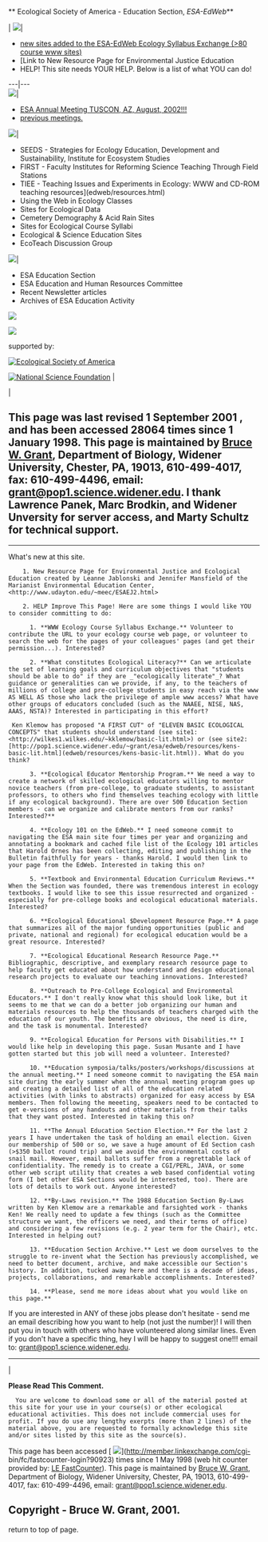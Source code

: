 **    Ecological Society of America - Education Section, _ESA-EdWeb_**

| ![](edweb/new.jpg)|

  * [ new sites added to the ESA-EdWeb Ecology Syllabus Exchange (>80 course www sites)](ecosyllabi/ecosyllabi.html)
  * [Link to New Resource Page for Environmental Justice Education
  * HELP! This site needs YOUR HELP. Below is a list of what YOU can do!

  
  
---|---  
[![](edweb/meetings.jpg)](edweb/meetings.html)|

  * [ESA Annual Meeting TUSCON, AZ, August, 2002!!!](edweb/meetings.html)
  * [previous meetings.](edweb/meetings.html#previous)

  
  
[![](edweb/resources.jpg)](edweb/resources.html)|

  * SEEDS - Strategies for Ecology Education, Development and Sustainability, Institute for Ecosystem Studies
  * FIRST - Faculty Institutes for Reforming Science Teaching Through Field Stations
  * TIEE - Teaching Issues and Experiments in Ecology: WWW and CD-ROM teaching resources](edweb/resources.html)
  * Using the Web in Ecology Classes
  * Sites for Ecological Data
  * Cemetery Demography & Acid Rain Sites
  * Sites for Ecological Course Syllabi
  * Ecological & Science Education Sites
  * EcoTeach Discussion Group

  
  
[![](edweb/who.jpg)](edweb/who.html)|

  * ESA Education Section
  * ESA Education and Human Resources Committee
  * Recent Newsletter articles
  * Archives of ESA Education Activity

  
  
![](edweb/spider1.jpg)  
  
  
![](edweb/bar.gif)

supported by:

[![Ecological Society of America](edweb/esatiny.gif)](http://esa.sdsc.edu/)  

[![National Science Foundation](edweb/nsftiny.gif)](http://www.nsf.gov) |

|

This page was last revised 1 September 2001 , and has been accessed 28064
times since 1 January 1998. This page is maintained by [Bruce W.
Grant](http://www.science.widener.edu/~grant/index.html), Department of
Biology, Widener University, Chester, PA, 19013, 610-499-4017, fax:
610-499-4496, email:
[grant@pop1.science.widener.edu](mailto:grant@pop1.science.widener.edu). I
thank Lawrence Panek, Marc Brodkin, and Widener Unversity for server access,
and Marty Schultz for technical support.  
---  

  
  
  

* * *

What's new at this site.

        1. New Resource Page for Environmental Justice and Ecological Education created by Leanne Jablonski and Jennifer Mansfield of the Marianist Environmental Education Center, <http://www.udayton.edu/~meec/ESAEJ2.html>

        2. HELP Improve This Page! Here are some things I would like YOU to consider committing to do: 

          1. **WWW Ecology Course Syllabus Exchange.** Volunteer to contribute the URL to your ecology course web page, or volunteer to search the web for the pages of your colleagues' pages (and get their permission...). Interested? 

          2. **What constitutes Ecological Literacy?** Can we articulate the set of learning goals and curriculum objectives that "students should be able to do" if they are _"ecologically literate"_? What guidance or generalities can we provide, if any, to the teachers of millions of college and pre-college students in easy reach via the www AS WELL AS those who lack the privilege of ample www access? What have other groups of educators concluded (such as the NAAEE, NISE, NAS, AAAS, NSTA)? Interested in participating in this effort?  
  
     Ken Klemow has proposed "A FIRST CUT" of "ELEVEN BASIC ECOLOGICAL CONCEPTS" that students should understand (see site1:<http://wilkes1.wilkes.edu/~kklemow/basic-lit.html>) or (see site2:[http://pop1.science.widener.edu/~grant/esa/edweb/resources/kens-basic-lit.html](edweb/resources/kens-basic-lit.html)). What do you think?

          3. **Ecological Educator Mentorship Program.** We need a way to create a network of skilled ecological educators willing to mentor novice teachers (from pre-college, to graduate students, to assistant professors, to others who find themselves teaching ecology with little if any ecological background). There are over 500 Education Section members - can we organize and calibrate mentors from our ranks? Interested?**

          4. **Ecology 101 on the EdWeb.** I need someone commit to navigating the ESA main site four times per year and organizing and annotating a bookmark and cached file list of the Ecology 101 articles that Harold Ornes has been collecting, editing and publishing in the Bulletin faithfully for years - thanks Harold. I would then link to your page from the EdWeb. Interested in taking this on? 

          5. **Textbook and Environmental Education Curriculum Reviews.** When the Section was founded, there was tremendous interest in ecology textbooks. I would like to see this issue resurrected and organized - especially for pre-college books and ecological educational materials. Interested?

          6. **Ecological Educational $Development Resource Page.** A page that summarizes all of the major funding opportunities (public and private, national and regional) for ecological education would be a great resource. Interested?

          7. **Ecological Educational Research Resource Page.** Bibliographic, descriptive, and exemplary research resource page to help faculty get educated about how understand and design educational research projects to evaluate our teaching innovations. Interested?

          8. **Outreach to Pre-College Ecological and Environmental Educators.** I don't really know what this should look like, but it seems to me that we can do a better job organizing our human and materials resources to help the thousands of teachers charged with the education of our youth. The benefits are obvious, the need is dire, and the task is monumental. Interested?

          9. **Ecological Education for Persons with Disabilities.** I would like help in developing this page. Susan Musante and I have gotten started but this job will need a volunteer. Interested?

          10. **Education symposia/talks/posters/workshops/discussions at the annual meeting.** I need someone commit to navigating the ESA main site during the early summer when the annnual meeting program goes up and creating a detailed list of all of the education related activities (with links to abstracts) organized for easy access by ESA members. Then following the meeeting, speakers need to be contacted to get e-versions of any handouts and other materials from their talks that they want posted. Interested in taking this on? 

          11. **The Annual Education Section Election.** For the last 2 years I have undertaken the task of holding an email election. Given our membership of 500 or so, we save a huge amount of Ed Section cash (>$350 ballot round trip) and we avoid the environmental costs of snail mail. However, email ballots suffer from a regrettable lack of confidentiality. The remedy is to create a CGI/PERL, JAVA, or some other web script utility that creates a web based confidential voting form (I bet other ESA Sections would be interested, too). There are lots of details to work out. Anyone interested? 

          12. **By-Laws revision.** The 1988 Education Section By-Laws written by Ken Klemow are a remarkable and farsighted work - thanks Ken! We really need to update a few things (such as the Committee structure we want, the officers we need, and their terms of office) and considering a few revisions (e.g. 2 year term for the Chair), etc. Interested in helping out? 

          13. **Education Section Archive.** Lest we doom ourselves to the struggle to re-invent what the Section has previously accomplished, we need to better document, archive, and make accessible our Section's history. In addition, tucked away here and there is a decade of ideas, projects, collaborations, and remarkable accomplishments. Interested?

          14. **Please, send me more ideas about what you would like on this page.**

If you are interested in ANY of these jobs please don't hesitate - send me an
email describing how you want to help (not just the number)! I will then put
you in touch with others who have volunteered along similar lines. Even if you
don't have a specific thing, hey I will be happy to suggest one!!! email to:
[grant@pop1.science.widener.edu](mailto:grant@pop1.science.widener.edu).  
  

* * *

  

|

**Please Read This Comment.**

      You are welcome to download some or all of the material posted at this site for your use in your course(s) or other ecological educational activities. This does not include commercial uses for profit. If you do use any lengthy exerpts (more than 2 lines) of the material above, you are requested to formally acknowledge this site and/or sites listed by this site as the source(s). 

This page has been accessed  [
![](http://fastcounter.linkexchange.com/fastcounter?90923+181853)](http://member.linkexchange.com/cgi-
bin/fc/fastcounter-login?90923) times since 1 May 1998 (web hit counter
provided by:  [LE FastCounter](http://www.fastcounter.com/fc-join)). This page
is maintained by [Bruce W.
Grant](http://www.science.widener.edu/~grant/index.html), Department of
Biology, Widener University, Chester, PA, 19013, 610-499-4017, fax:
610-499-4496, email:
[grant@pop1.science.widener.edu](mailto:grant@pop1.science.widener.edu).

Copyright - Bruce W. Grant, 2001.  
---  
  
  

return to top of page.  
  

